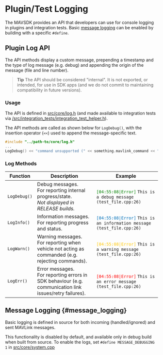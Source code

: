 # Plugin/Test Logging

The MAVSDK provides an API that developers can use for console logging in plugins and integration tests.
Basic [message logging](#message_logging) can be enabled by building with a specific `#define`.


## Plugin Log API

The API methods display a custom message, prepending a timestamp and the type of log message (e.g. debug) and appending the origin of the message (file and line number).

> **Tip** The API should be considered "internal". It is not exported, or intended, for use in SDK apps (and we do not commit to maintaining compatibility in future versions).

### Usage

The API is defined in [src/core/log.h](https://github.com/mavlink/MAVSDK/blob/main/src/core/log.h) (and made available to integration tests via [/src/integration_tests/integration_test_helper.h](https://github.com/mavlink/MAVSDK/blob/main/src/integration_tests/integration_test_helper.h)).

The API methods are called as shown below for `LogDebug()`, with the insertion operator (`<<`) used to append the message-specific text.

```cpp
#include "../path-to/core/log.h"
...
LogDebug() << "command unsupported (" << something.mavlink_command << ").";
```

### Log Methods

Function | Description | Example
--- | --- | ---
`LogDebug()` | Debug messages.<br> For reporting internal progress/state.<br>*Not displayed in RELEASE builds.* | <code style="color:green;">[04:55:08&#124;Error]</code> `This is a debug message (test_file.cpp:26)`
`LogInfo()` | Information messages.<br>For reporting progress and status. | <code style="color:#006fb8;">[04:55:08&#124;Error]</code> `This is an information message (test_file.cpp:26)`
`LogWarn()` | Warning messages.<br>For reporting when vehicle not acting as commanded (e.g. rejecting commands). | <code style="color:#ffc706;">[04:55:08&#124;Error]</code> `This is a warning message (test_file.cpp:26)`
`LogErr()` | Error messages.<br>For reporting errors in SDK behaviour (e.g. communication link issues/retry failures). | <code style="color:red;">[04:55:08&#124;Error]</code> `This is an error message (test_file.cpp:26)`


## Message Logging {#message_logging}

Basic logging is defined in source for both incoming (handled/ignored) and sent MAVLink messages.

This functionality is disabled by default, and available only in debug build when built from source.
To enable the logs, set `#define MESSAGE_DEBUGGING 1` in [src/core/system.cpp](https://github.com/mavlink/MAVSDK/blob/main/src/core/system.cpp)

<!-- Added: https://github.com/mavlink/MAVSDK/pull/194 -->
